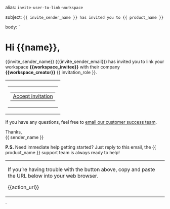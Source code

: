 alias: `invite-user-to-link-workspace`

subject: `{{ invite_sender_name }} has invited you to {{ product_name }}`

body:
`
<h1>Hi {{name}},</h1>
<p>{{invite_sender_name}} ({{invite_sender_email}}) has invited you to link your workspace <strong>{{workspace_invitee}}</strong> with their company <strong>{{workspace_creator}}</strong> {{ invitation_role }}.</p>
<!-- Action -->
<table class="body-action" align="center" width="100%" cellpadding="0" cellspacing="0">
  <tr>
    <td align="center">
      <!-- Border based button https://litmus.com/blog/a-guide-to-bulletproof-buttons-in-email-design -->
      <table width="100%" border="0" cellspacing="0" cellpadding="0">
        <tr>
          <td align="center">
            <table border="0" cellspacing="0" cellpadding="0">
              <tr>
                <td>
                  <a href="{{action_url}}" class="button button--" target="_blank">Accept invitation</a>
                </td>
              </tr>
            </table>
          </td>
        </tr>
      </table>
    </td>
  </tr>
</table>

<!-- End -->

<p>If you have any questions, feel free to <a href="mailto:{{support_email}}">email our customer success team</a>.

<p>Thanks,
<br>{{ sender_name }}</p>
<p><strong>P.S.</strong> Need immediate help getting started? Just reply to this email, the {{ product_name }} support team is always ready to help!</p>

<!-- Sub copy -->

<table class="body-sub">
  <tr>
    <td>
      <p class="sub">If you’re having trouble with the button above, copy and paste the URL below into your web browser.</p>
      <p class="sub">{{action_url}}</p>
    </td>
  </tr>
</table>
`